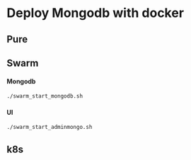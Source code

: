 # Deploy Mongodb with docker

## Pure

## Swarm

#### Mongodb

```bash
./swarm_start_mongodb.sh
```

#### UI

```bash
./swarm_start_adminmongo.sh
```

## k8s
